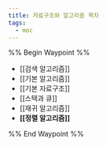 ```yaml
---
title: 자료구조와 알고리즘 목차
tags:
  - moc
---
```


%% Begin Waypoint %%
- [[검색 알고리즘]]
- [[기본 알고리즘]]
- [[기본 자료구조]]
- [[스택과 큐]]
- [[재귀 알고리즘]]
- **[[정렬 알고리즘]]**

%% End Waypoint %%